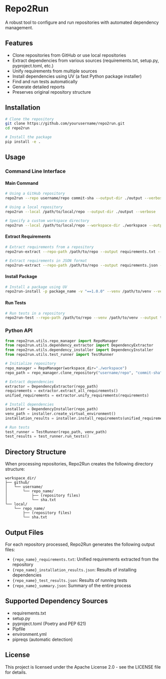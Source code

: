 # Repo2Run

A robust tool to configure and run repositories with automated dependency management.

## Features

- Clone repositories from GitHub or use local repositories
- Extract dependencies from various sources (requirements.txt, setup.py, pyproject.toml, etc.)
- Unify requirements from multiple sources
- Install dependencies using UV (a fast Python package installer)
- Find and run tests automatically
- Generate detailed reports
- Preserves original repository structure

## Installation

```bash
# Clone the repository
git clone https://github.com/yourusername/repo2run.git
cd repo2run

# Install the package
pip install -e .
```

## Usage

### Command Line Interface

#### Main Command

```bash
# Using a GitHub repository
repo2run --repo username/repo commit-sha --output-dir ./output --verbose

# Using a local repository
repo2run --local /path/to/local/repo --output-dir ./output --verbose

# Specify a custom workspace directory
repo2run --local /path/to/local/repo --workspace-dir ./workspace --output-dir ./output
```

#### Extract Requirements

```bash
# Extract requirements from a repository
repo2run-extract --repo-path /path/to/repo --output requirements.txt --verbose

# Extract requirements in JSON format
repo2run-extract --repo-path /path/to/repo --output requirements.json --json --verbose
```

#### Install Package

```bash
# Install a package using UV
repo2run-install -p package_name -v "==1.0.0" --venv /path/to/venv --verbose
```

#### Run Tests

```bash
# Run tests in a repository
repo2run-test --repo-path /path/to/repo --venv /path/to/venv --output test_results.json --verbose
```

### Python API

```python
from repo2run.utils.repo_manager import RepoManager
from repo2run.utils.dependency_extractor import DependencyExtractor
from repo2run.utils.dependency_installer import DependencyInstaller
from repo2run.utils.test_runner import TestRunner

# Initialize repository
repo_manager = RepoManager(workspace_dir="./workspace")
repo_path = repo_manager.clone_repository("username/repo", "commit-sha")

# Extract dependencies
extractor = DependencyExtractor(repo_path)
requirements = extractor.extract_all_requirements()
unified_requirements = extractor.unify_requirements(requirements)

# Install dependencies
installer = DependencyInstaller(repo_path)
venv_path = installer.create_virtual_environment()
installation_results = installer.install_requirements(unified_requirements, venv_path)

# Run tests
test_runner = TestRunner(repo_path, venv_path)
test_results = test_runner.run_tests()
```

## Directory Structure

When processing repositories, Repo2Run creates the following directory structure:

```
workspace_dir/
├── github/
│   └── username/
│       └── repo_name/
│           ├── (repository files)
│           └── sha.txt
└── local/
    └── repo_name/
        ├── (repository files)
        └── sha.txt
```

## Output Files

For each repository processed, Repo2Run generates the following output files:

- `{repo_name}_requirements.txt`: Unified requirements extracted from the repository
- `{repo_name}_installation_results.json`: Results of installing dependencies
- `{repo_name}_test_results.json`: Results of running tests
- `{repo_name}_summary.json`: Summary of the entire process

## Supported Dependency Sources

- requirements.txt
- setup.py
- pyproject.toml (Poetry and PEP 621)
- Pipfile
- environment.yml
- pipreqs (automatic detection)

## License

This project is licensed under the Apache License 2.0 - see the LICENSE file for details. 